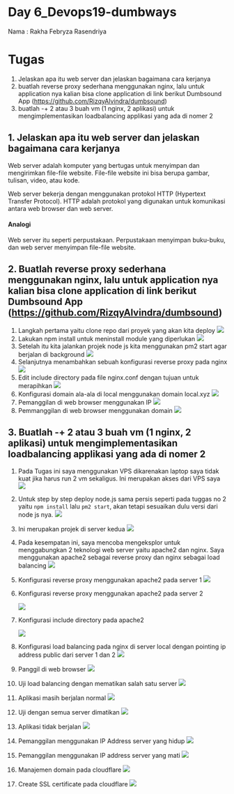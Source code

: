 # Day 6_Devops19-dumbways

Nama : Rakha Febryza Rasendriya


# Tugas

1. Jelaskan apa itu web server dan jelaskan bagaimana cara kerjanya
2. buatlah reverse proxy sederhana menggunakan nginx, lalu untuk application nya kalian bisa clone application di link berikut Dumbsound App (https://github.com/RizqyAlvindra/dumbsound) 
3. buatlah -+ 2 atau 3 buah vm (1 nginx, 2 aplikasi) untuk mengimplementasikan loadbalancing applikasi yang ada di nomer 2


## 1.  Jelaskan apa itu web server dan jelaskan bagaimana cara kerjanya
Web server adalah komputer yang bertugas untuk menyimpan dan mengirimkan file-file website. File-file website ini bisa berupa gambar, tulisan, video, atau kode.

Web server bekerja dengan menggunakan protokol HTTP (Hypertext Transfer Protocol). HTTP adalah protokol yang digunakan untuk komunikasi antara web browser dan web server.

#### Analogi

Web server itu seperti perpustakaan. Perpustakaan menyimpan buku-buku, dan web server menyimpan file-file website.



## 2. Buatlah reverse proxy sederhana menggunakan nginx, lalu untuk application nya kalian bisa clone application di link berikut Dumbsound App (https://github.com/RizqyAlvindra/dumbsound) 
1. Langkah pertama yaitu clone repo dari proyek yang akan kita deploy
![](https://private-user-images.githubusercontent.com/135587083/287097309-338ca438-0199-4aef-8d6c-c1618edc2301.png?jwt=eyJhbGciOiJIUzI1NiIsInR5cCI6IkpXVCJ9.eyJpc3MiOiJnaXRodWIuY29tIiwiYXVkIjoicmF3LmdpdGh1YnVzZXJjb250ZW50LmNvbSIsImtleSI6ImtleTEiLCJleHAiOjE3MDEzODcwNzgsIm5iZiI6MTcwMTM4Njc3OCwicGF0aCI6Ii8xMzU1ODcwODMvMjg3MDk3MzA5LTMzOGNhNDM4LTAxOTktNGFlZi04ZDZjLWMxNjE4ZWRjMjMwMS5wbmc_WC1BbXotQWxnb3JpdGhtPUFXUzQtSE1BQy1TSEEyNTYmWC1BbXotQ3JlZGVudGlhbD1BS0lBSVdOSllBWDRDU1ZFSDUzQSUyRjIwMjMxMTMwJTJGdXMtZWFzdC0xJTJGczMlMkZhd3M0X3JlcXVlc3QmWC1BbXotRGF0ZT0yMDIzMTEzMFQyMzI2MThaJlgtQW16LUV4cGlyZXM9MzAwJlgtQW16LVNpZ25hdHVyZT0yMjNlNTBjZWZjMDFkZjMzMjg5ZmY1NDk3NTg0NTFkNWZlYzAxYjMxN2ZiZWUwYjYyYmRjZDZmZDg5ZGU3ZDBiJlgtQW16LVNpZ25lZEhlYWRlcnM9aG9zdCZhY3Rvcl9pZD0wJmtleV9pZD0wJnJlcG9faWQ9MCJ9.aw3PXKecgmLuSPNho59FxHZqh0xlLNJK4WGZA570yKs)
2. Lakukan npm install untuk meninstall module yang diperlukan
![](https://private-user-images.githubusercontent.com/135587083/287097306-3e436b9e-c9b3-4934-a92e-04f41f1aa548.png?jwt=eyJhbGciOiJIUzI1NiIsInR5cCI6IkpXVCJ9.eyJpc3MiOiJnaXRodWIuY29tIiwiYXVkIjoicmF3LmdpdGh1YnVzZXJjb250ZW50LmNvbSIsImtleSI6ImtleTEiLCJleHAiOjE3MDEzODcwNzgsIm5iZiI6MTcwMTM4Njc3OCwicGF0aCI6Ii8xMzU1ODcwODMvMjg3MDk3MzA2LTNlNDM2YjllLWM5YjMtNDkzNC1hOTJlLTA0ZjQxZjFhYTU0OC5wbmc_WC1BbXotQWxnb3JpdGhtPUFXUzQtSE1BQy1TSEEyNTYmWC1BbXotQ3JlZGVudGlhbD1BS0lBSVdOSllBWDRDU1ZFSDUzQSUyRjIwMjMxMTMwJTJGdXMtZWFzdC0xJTJGczMlMkZhd3M0X3JlcXVlc3QmWC1BbXotRGF0ZT0yMDIzMTEzMFQyMzI2MThaJlgtQW16LUV4cGlyZXM9MzAwJlgtQW16LVNpZ25hdHVyZT01YThkNTM2NWU4OTIyMGRlMmFiZDdiN2IxZDM3Y2VmOTk4ZTA0NDVmYjBhZDRjOGIyNTBiYzMzODg2MDQ4YjVjJlgtQW16LVNpZ25lZEhlYWRlcnM9aG9zdCZhY3Rvcl9pZD0wJmtleV9pZD0wJnJlcG9faWQ9MCJ9.5m54SD8Qks920DAiknkoHRNRs3XVhQFReJ6q5Rcut0g)
3. Setelah itu kita jalankan projek node js kita menggunakan pm2 start agar berjalan di background
![](https://private-user-images.githubusercontent.com/135587083/287097304-bd331f39-b818-4c47-87bf-b7c0b1d1c937.png?jwt=eyJhbGciOiJIUzI1NiIsInR5cCI6IkpXVCJ9.eyJpc3MiOiJnaXRodWIuY29tIiwiYXVkIjoicmF3LmdpdGh1YnVzZXJjb250ZW50LmNvbSIsImtleSI6ImtleTEiLCJleHAiOjE3MDEzODcwNzgsIm5iZiI6MTcwMTM4Njc3OCwicGF0aCI6Ii8xMzU1ODcwODMvMjg3MDk3MzA0LWJkMzMxZjM5LWI4MTgtNGM0Ny04N2JmLWI3YzBiMWQxYzkzNy5wbmc_WC1BbXotQWxnb3JpdGhtPUFXUzQtSE1BQy1TSEEyNTYmWC1BbXotQ3JlZGVudGlhbD1BS0lBSVdOSllBWDRDU1ZFSDUzQSUyRjIwMjMxMTMwJTJGdXMtZWFzdC0xJTJGczMlMkZhd3M0X3JlcXVlc3QmWC1BbXotRGF0ZT0yMDIzMTEzMFQyMzI2MThaJlgtQW16LUV4cGlyZXM9MzAwJlgtQW16LVNpZ25hdHVyZT1hMzhlOTRlZmFhMmFjMWZlMTk2MDUwNGQzNzNlZWM3N2EwM2ZmMmY2NjliNzZhZjliMjZjNjIzN2UyMzcxMjFkJlgtQW16LVNpZ25lZEhlYWRlcnM9aG9zdCZhY3Rvcl9pZD0wJmtleV9pZD0wJnJlcG9faWQ9MCJ9.GFGG-1qCeEx_2VfCh2Lb0aKLqRFhh0dIv4-wXkxSIx4)
4. Selanjutnya menambahkan sebuah konfigurasi reverse proxy pada nginx
![](https://private-user-images.githubusercontent.com/135587083/287097302-2851d5e6-6c54-4421-b455-1a9ea40b177b.png?jwt=eyJhbGciOiJIUzI1NiIsInR5cCI6IkpXVCJ9.eyJpc3MiOiJnaXRodWIuY29tIiwiYXVkIjoicmF3LmdpdGh1YnVzZXJjb250ZW50LmNvbSIsImtleSI6ImtleTEiLCJleHAiOjE3MDEzODcwNzgsIm5iZiI6MTcwMTM4Njc3OCwicGF0aCI6Ii8xMzU1ODcwODMvMjg3MDk3MzAyLTI4NTFkNWU2LTZjNTQtNDQyMS1iNDU1LTFhOWVhNDBiMTc3Yi5wbmc_WC1BbXotQWxnb3JpdGhtPUFXUzQtSE1BQy1TSEEyNTYmWC1BbXotQ3JlZGVudGlhbD1BS0lBSVdOSllBWDRDU1ZFSDUzQSUyRjIwMjMxMTMwJTJGdXMtZWFzdC0xJTJGczMlMkZhd3M0X3JlcXVlc3QmWC1BbXotRGF0ZT0yMDIzMTEzMFQyMzI2MThaJlgtQW16LUV4cGlyZXM9MzAwJlgtQW16LVNpZ25hdHVyZT0xZDU4NjY3MmFiNjQxZDhjODFhYzgyNTk3YjgzZjgyOTBiNTk3MWY5ZTA5ZjIzYmIxYjRiODFlZDgxNWVkZjAwJlgtQW16LVNpZ25lZEhlYWRlcnM9aG9zdCZhY3Rvcl9pZD0wJmtleV9pZD0wJnJlcG9faWQ9MCJ9.WSL1S2cMHyEMQPbhT3_bqNMehuw_aBzvkwEpz-6SQtM)
5. Edit include directory pada file nginx.conf dengan tujuan untuk merapihkan
![](https://private-user-images.githubusercontent.com/135587083/287097296-9358074a-aa76-4db1-b597-0a3ffb10c346.png?jwt=eyJhbGciOiJIUzI1NiIsInR5cCI6IkpXVCJ9.eyJpc3MiOiJnaXRodWIuY29tIiwiYXVkIjoicmF3LmdpdGh1YnVzZXJjb250ZW50LmNvbSIsImtleSI6ImtleTEiLCJleHAiOjE3MDEzODcwNzgsIm5iZiI6MTcwMTM4Njc3OCwicGF0aCI6Ii8xMzU1ODcwODMvMjg3MDk3Mjk2LTkzNTgwNzRhLWFhNzYtNGRiMS1iNTk3LTBhM2ZmYjEwYzM0Ni5wbmc_WC1BbXotQWxnb3JpdGhtPUFXUzQtSE1BQy1TSEEyNTYmWC1BbXotQ3JlZGVudGlhbD1BS0lBSVdOSllBWDRDU1ZFSDUzQSUyRjIwMjMxMTMwJTJGdXMtZWFzdC0xJTJGczMlMkZhd3M0X3JlcXVlc3QmWC1BbXotRGF0ZT0yMDIzMTEzMFQyMzI2MThaJlgtQW16LUV4cGlyZXM9MzAwJlgtQW16LVNpZ25hdHVyZT1lNWJhZmM0MzJiOWNlYzYyNDkzN2NmZjUzOTQzZDY3YjdkMmMwZDFkODA4NGVhNWU1MzQ0MjhjNTcyODVkOGZjJlgtQW16LVNpZ25lZEhlYWRlcnM9aG9zdCZhY3Rvcl9pZD0wJmtleV9pZD0wJnJlcG9faWQ9MCJ9.y8qBkvVL7FtzPv1iNiwhNQteoz21xPkiDTf2qPdWuRw)
6. Konfigurasi domain ala-ala di local menggunakan domain local.xyz
![](https://private-user-images.githubusercontent.com/135587083/287097292-960fa4cd-dedf-404d-a453-b5c4e6de3100.png?jwt=eyJhbGciOiJIUzI1NiIsInR5cCI6IkpXVCJ9.eyJpc3MiOiJnaXRodWIuY29tIiwiYXVkIjoicmF3LmdpdGh1YnVzZXJjb250ZW50LmNvbSIsImtleSI6ImtleTEiLCJleHAiOjE3MDEzODcwNzgsIm5iZiI6MTcwMTM4Njc3OCwicGF0aCI6Ii8xMzU1ODcwODMvMjg3MDk3MjkyLTk2MGZhNGNkLWRlZGYtNDA0ZC1hNDUzLWI1YzRlNmRlMzEwMC5wbmc_WC1BbXotQWxnb3JpdGhtPUFXUzQtSE1BQy1TSEEyNTYmWC1BbXotQ3JlZGVudGlhbD1BS0lBSVdOSllBWDRDU1ZFSDUzQSUyRjIwMjMxMTMwJTJGdXMtZWFzdC0xJTJGczMlMkZhd3M0X3JlcXVlc3QmWC1BbXotRGF0ZT0yMDIzMTEzMFQyMzI2MThaJlgtQW16LUV4cGlyZXM9MzAwJlgtQW16LVNpZ25hdHVyZT03Mjc3NzJlNTY4ZDY1N2ExMmY4ZGNhYWViMjY5OTQ5ZDM2ZmUyMzI4NzM0ZjM0MWNjODM1Mzk0NmUzNjdlN2RkJlgtQW16LVNpZ25lZEhlYWRlcnM9aG9zdCZhY3Rvcl9pZD0wJmtleV9pZD0wJnJlcG9faWQ9MCJ9.RevW_qwCv_fC3rnlK6m1KTaKZPvR68KPeDjezsqEFXM)
7. Pemanggilan di web browser menggunakan IP
![](https://private-user-images.githubusercontent.com/135587083/287097289-e4ce319d-55e8-4d0a-9182-e4bbad71acbe.png?jwt=eyJhbGciOiJIUzI1NiIsInR5cCI6IkpXVCJ9.eyJpc3MiOiJnaXRodWIuY29tIiwiYXVkIjoicmF3LmdpdGh1YnVzZXJjb250ZW50LmNvbSIsImtleSI6ImtleTEiLCJleHAiOjE3MDEzODcwNzgsIm5iZiI6MTcwMTM4Njc3OCwicGF0aCI6Ii8xMzU1ODcwODMvMjg3MDk3Mjg5LWU0Y2UzMTlkLTU1ZTgtNGQwYS05MTgyLWU0YmJhZDcxYWNiZS5wbmc_WC1BbXotQWxnb3JpdGhtPUFXUzQtSE1BQy1TSEEyNTYmWC1BbXotQ3JlZGVudGlhbD1BS0lBSVdOSllBWDRDU1ZFSDUzQSUyRjIwMjMxMTMwJTJGdXMtZWFzdC0xJTJGczMlMkZhd3M0X3JlcXVlc3QmWC1BbXotRGF0ZT0yMDIzMTEzMFQyMzI2MThaJlgtQW16LUV4cGlyZXM9MzAwJlgtQW16LVNpZ25hdHVyZT0xMjRjOGI3MGE2MGJjZjFiMWVmMDU0MWM3NWMyMDUxN2MyOTk4YjExYTNhOTQ1M2JmZDlhMmZhNTU3YzRiZDE3JlgtQW16LVNpZ25lZEhlYWRlcnM9aG9zdCZhY3Rvcl9pZD0wJmtleV9pZD0wJnJlcG9faWQ9MCJ9.h7wGGH6KoNCKijxQLiDxPo-L5GBPNh9PIEcNUn-9PDM)
8. Pemmanggilan di web browser menggunakan domain
![](https://private-user-images.githubusercontent.com/135587083/287097287-cfd325e6-9466-4449-981d-77b9de7fe70e.png?jwt=eyJhbGciOiJIUzI1NiIsInR5cCI6IkpXVCJ9.eyJpc3MiOiJnaXRodWIuY29tIiwiYXVkIjoicmF3LmdpdGh1YnVzZXJjb250ZW50LmNvbSIsImtleSI6ImtleTEiLCJleHAiOjE3MDEzODcwNzgsIm5iZiI6MTcwMTM4Njc3OCwicGF0aCI6Ii8xMzU1ODcwODMvMjg3MDk3Mjg3LWNmZDMyNWU2LTk0NjYtNDQ0OS05ODFkLTc3YjlkZTdmZTcwZS5wbmc_WC1BbXotQWxnb3JpdGhtPUFXUzQtSE1BQy1TSEEyNTYmWC1BbXotQ3JlZGVudGlhbD1BS0lBSVdOSllBWDRDU1ZFSDUzQSUyRjIwMjMxMTMwJTJGdXMtZWFzdC0xJTJGczMlMkZhd3M0X3JlcXVlc3QmWC1BbXotRGF0ZT0yMDIzMTEzMFQyMzI2MThaJlgtQW16LUV4cGlyZXM9MzAwJlgtQW16LVNpZ25hdHVyZT00YmI3MDA4ZjdhY2M5MjMyMTQzN2Q4MDdiYTM2YzkyMDczZGU0YmYwODBhYTZjMjAwNjJhZWJmOWZiOGMwNDYxJlgtQW16LVNpZ25lZEhlYWRlcnM9aG9zdCZhY3Rvcl9pZD0wJmtleV9pZD0wJnJlcG9faWQ9MCJ9.Jq1YPxj9WNhCa2blGPVUjOAimp5s61ywDWZEAtEBjSg)

## 3. Buatlah -+ 2 atau 3 buah vm (1 nginx, 2 aplikasi) untuk mengimplementasikan loadbalancing applikasi yang ada di nomer 2
1. Pada Tugas ini saya menggunakan VPS dikarenakan laptop saya tidak kuat jika harus run 2 vm sekaligus. Ini merupakan akses dari VPS saya
![](https://private-user-images.githubusercontent.com/135587083/287097284-ffabbaf7-3a12-49c4-90d9-2b95d6394d65.png?jwt=eyJhbGciOiJIUzI1NiIsInR5cCI6IkpXVCJ9.eyJpc3MiOiJnaXRodWIuY29tIiwiYXVkIjoicmF3LmdpdGh1YnVzZXJjb250ZW50LmNvbSIsImtleSI6ImtleTEiLCJleHAiOjE3MDEzODcwNzgsIm5iZiI6MTcwMTM4Njc3OCwicGF0aCI6Ii8xMzU1ODcwODMvMjg3MDk3Mjg0LWZmYWJiYWY3LTNhMTItNDljNC05MGQ5LTJiOTVkNjM5NGQ2NS5wbmc_WC1BbXotQWxnb3JpdGhtPUFXUzQtSE1BQy1TSEEyNTYmWC1BbXotQ3JlZGVudGlhbD1BS0lBSVdOSllBWDRDU1ZFSDUzQSUyRjIwMjMxMTMwJTJGdXMtZWFzdC0xJTJGczMlMkZhd3M0X3JlcXVlc3QmWC1BbXotRGF0ZT0yMDIzMTEzMFQyMzI2MThaJlgtQW16LUV4cGlyZXM9MzAwJlgtQW16LVNpZ25hdHVyZT05NjIyYTRhNjMwMzEzODhlN2U0MDIwNmMyMzFhY2MxZDYzNzAzNjY4MGY1NjI1NzlkMGQ0YTRjZWRjMjVkYzRiJlgtQW16LVNpZ25lZEhlYWRlcnM9aG9zdCZhY3Rvcl9pZD0wJmtleV9pZD0wJnJlcG9faWQ9MCJ9.yQYvRU4coVg_NcowecDymOa0hWY41hy3gB8sWP5i4yA)
2. Untuk step by step deploy node.js sama persis seperti pada tuggas no 2 yaitu `npm install` lalu `pm2 start`, akan tetapi sesuaikan dulu versi dari node js nya. 
![](https://private-user-images.githubusercontent.com/135587083/287097283-b1a632d3-526b-45af-b4ca-5713ffa58712.png?jwt=eyJhbGciOiJIUzI1NiIsInR5cCI6IkpXVCJ9.eyJpc3MiOiJnaXRodWIuY29tIiwiYXVkIjoicmF3LmdpdGh1YnVzZXJjb250ZW50LmNvbSIsImtleSI6ImtleTEiLCJleHAiOjE3MDEzODcwNzgsIm5iZiI6MTcwMTM4Njc3OCwicGF0aCI6Ii8xMzU1ODcwODMvMjg3MDk3MjgzLWIxYTYzMmQzLTUyNmItNDVhZi1iNGNhLTU3MTNmZmE1ODcxMi5wbmc_WC1BbXotQWxnb3JpdGhtPUFXUzQtSE1BQy1TSEEyNTYmWC1BbXotQ3JlZGVudGlhbD1BS0lBSVdOSllBWDRDU1ZFSDUzQSUyRjIwMjMxMTMwJTJGdXMtZWFzdC0xJTJGczMlMkZhd3M0X3JlcXVlc3QmWC1BbXotRGF0ZT0yMDIzMTEzMFQyMzI2MThaJlgtQW16LUV4cGlyZXM9MzAwJlgtQW16LVNpZ25hdHVyZT0yMDhlYmViNzYyMWQ5OWNhZDVmM2M5YzI0OGVjNzk1NDVhNDVmZWM2OThlY2Q0ZmUxNTgwYzZkMDBlNThmZjEwJlgtQW16LVNpZ25lZEhlYWRlcnM9aG9zdCZhY3Rvcl9pZD0wJmtleV9pZD0wJnJlcG9faWQ9MCJ9.0NPtdvHgm6RxbRBQMtYi5UULbxQZha0n9_dMGBC0YRM)
3. Ini merupakan projek di server kedua
![](https://private-user-images.githubusercontent.com/135587083/287097280-d2d4e55f-c409-4beb-ab0d-ee64ade5cdbd.png?jwt=eyJhbGciOiJIUzI1NiIsInR5cCI6IkpXVCJ9.eyJpc3MiOiJnaXRodWIuY29tIiwiYXVkIjoicmF3LmdpdGh1YnVzZXJjb250ZW50LmNvbSIsImtleSI6ImtleTEiLCJleHAiOjE3MDEzODcwNzgsIm5iZiI6MTcwMTM4Njc3OCwicGF0aCI6Ii8xMzU1ODcwODMvMjg3MDk3MjgwLWQyZDRlNTVmLWM0MDktNGJlYi1hYjBkLWVlNjRhZGU1Y2RiZC5wbmc_WC1BbXotQWxnb3JpdGhtPUFXUzQtSE1BQy1TSEEyNTYmWC1BbXotQ3JlZGVudGlhbD1BS0lBSVdOSllBWDRDU1ZFSDUzQSUyRjIwMjMxMTMwJTJGdXMtZWFzdC0xJTJGczMlMkZhd3M0X3JlcXVlc3QmWC1BbXotRGF0ZT0yMDIzMTEzMFQyMzI2MThaJlgtQW16LUV4cGlyZXM9MzAwJlgtQW16LVNpZ25hdHVyZT01OTdkZmJkYzYyMjY4NzZlYTg2Mzg2YzJlNjA3ZTFlNTY3NTE1MmI3YTA0M2FhZThiNWQwZTJlZjk4NzAwYTgxJlgtQW16LVNpZ25lZEhlYWRlcnM9aG9zdCZhY3Rvcl9pZD0wJmtleV9pZD0wJnJlcG9faWQ9MCJ9.FVd41avgfTyyfR_Q4cuLsw6FpUgxXlfvAxADcTOqkNM)
4. Pada kesempatan ini, saya mencoba mengeksplor untuk menggabungkan 2 teknologi web server yaitu apache2 dan nginx. Saya menggunakan apache2 sebagai reverse proxy dan nginx sebagai load balancing
![](https://private-user-images.githubusercontent.com/135587083/287097263-80885994-0fac-4316-8c87-3af3493d5fa2.png?jwt=eyJhbGciOiJIUzI1NiIsInR5cCI6IkpXVCJ9.eyJpc3MiOiJnaXRodWIuY29tIiwiYXVkIjoicmF3LmdpdGh1YnVzZXJjb250ZW50LmNvbSIsImtleSI6ImtleTEiLCJleHAiOjE3MDEzODcwNzgsIm5iZiI6MTcwMTM4Njc3OCwicGF0aCI6Ii8xMzU1ODcwODMvMjg3MDk3MjYzLTgwODg1OTk0LTBmYWMtNDMxNi04Yzg3LTNhZjM0OTNkNWZhMi5wbmc_WC1BbXotQWxnb3JpdGhtPUFXUzQtSE1BQy1TSEEyNTYmWC1BbXotQ3JlZGVudGlhbD1BS0lBSVdOSllBWDRDU1ZFSDUzQSUyRjIwMjMxMTMwJTJGdXMtZWFzdC0xJTJGczMlMkZhd3M0X3JlcXVlc3QmWC1BbXotRGF0ZT0yMDIzMTEzMFQyMzI2MThaJlgtQW16LUV4cGlyZXM9MzAwJlgtQW16LVNpZ25hdHVyZT1hZmI0ZWFmYTI2ODc0YzQxY2EzODc4MmUzNzNkMmE4MGU2MzY3NmU2ZTk3ZTc4Y2U5ZWEzZmJhMmQ1MzY0OWMzJlgtQW16LVNpZ25lZEhlYWRlcnM9aG9zdCZhY3Rvcl9pZD0wJmtleV9pZD0wJnJlcG9faWQ9MCJ9.CVy7skqXp_yQvHBXr-X7lgfyFbHejZxeP_NMpldaIDQ)
5. Konfigurasi reverse proxy menggunakan apache2 pada server 1
![](https://private-user-images.githubusercontent.com/135587083/287097257-5eb7d05d-a77c-4509-8db7-006664d94d3a.png?jwt=eyJhbGciOiJIUzI1NiIsInR5cCI6IkpXVCJ9.eyJpc3MiOiJnaXRodWIuY29tIiwiYXVkIjoicmF3LmdpdGh1YnVzZXJjb250ZW50LmNvbSIsImtleSI6ImtleTEiLCJleHAiOjE3MDEzODcwNzgsIm5iZiI6MTcwMTM4Njc3OCwicGF0aCI6Ii8xMzU1ODcwODMvMjg3MDk3MjU3LTVlYjdkMDVkLWE3N2MtNDUwOS04ZGI3LTAwNjY2NGQ5NGQzYS5wbmc_WC1BbXotQWxnb3JpdGhtPUFXUzQtSE1BQy1TSEEyNTYmWC1BbXotQ3JlZGVudGlhbD1BS0lBSVdOSllBWDRDU1ZFSDUzQSUyRjIwMjMxMTMwJTJGdXMtZWFzdC0xJTJGczMlMkZhd3M0X3JlcXVlc3QmWC1BbXotRGF0ZT0yMDIzMTEzMFQyMzI2MThaJlgtQW16LUV4cGlyZXM9MzAwJlgtQW16LVNpZ25hdHVyZT1lNTk4NGFhZjc0Y2FiOWY1MDE3Y2UzNDZiN2RhYmU0ZmRlNjQ5Y2E0YTEzMDA3ODBjODdmOWE1ODJlYmZiZGRkJlgtQW16LVNpZ25lZEhlYWRlcnM9aG9zdCZhY3Rvcl9pZD0wJmtleV9pZD0wJnJlcG9faWQ9MCJ9.IgXPUqHuGV2S5KDunmZhPS0z2jspicLHHcKImT0zlwM)
6. Konfigurasi reverse proxy menggunakan apache2 pada server 2

	![](https://private-user-images.githubusercontent.com/135587083/287097254-61a64f82-95b1-4c70-b224-c0d0335b550f.png?jwt=eyJhbGciOiJIUzI1NiIsInR5cCI6IkpXVCJ9.eyJpc3MiOiJnaXRodWIuY29tIiwiYXVkIjoicmF3LmdpdGh1YnVzZXJjb250ZW50LmNvbSIsImtleSI6ImtleTEiLCJleHAiOjE3MDEzODcwNzgsIm5iZiI6MTcwMTM4Njc3OCwicGF0aCI6Ii8xMzU1ODcwODMvMjg3MDk3MjU0LTYxYTY0ZjgyLTk1YjEtNGM3MC1iMjI0LWMwZDAzMzViNTUwZi5wbmc_WC1BbXotQWxnb3JpdGhtPUFXUzQtSE1BQy1TSEEyNTYmWC1BbXotQ3JlZGVudGlhbD1BS0lBSVdOSllBWDRDU1ZFSDUzQSUyRjIwMjMxMTMwJTJGdXMtZWFzdC0xJTJGczMlMkZhd3M0X3JlcXVlc3QmWC1BbXotRGF0ZT0yMDIzMTEzMFQyMzI2MThaJlgtQW16LUV4cGlyZXM9MzAwJlgtQW16LVNpZ25hdHVyZT1lZTBiNWM5MTcxZmNkZTdkMjhkZGI0MDUwZmUyNTllN2Q5MGQ1NDZjMzUxNTgwNDMzMzY5MmFlMjU1ZDZkODEyJlgtQW16LVNpZ25lZEhlYWRlcnM9aG9zdCZhY3Rvcl9pZD0wJmtleV9pZD0wJnJlcG9faWQ9MCJ9.zfJc0KSvObqogxmVRPIiClW0SonYNHOewiDr5lH_teI)

7. Konfigurasi include directory pada apache2

	![](https://private-user-images.githubusercontent.com/135587083/287097249-21e42133-5a02-4f89-8e70-2adae7f10fe2.png?jwt=eyJhbGciOiJIUzI1NiIsInR5cCI6IkpXVCJ9.eyJpc3MiOiJnaXRodWIuY29tIiwiYXVkIjoicmF3LmdpdGh1YnVzZXJjb250ZW50LmNvbSIsImtleSI6ImtleTEiLCJleHAiOjE3MDEzODcwNzgsIm5iZiI6MTcwMTM4Njc3OCwicGF0aCI6Ii8xMzU1ODcwODMvMjg3MDk3MjQ5LTIxZTQyMTMzLTVhMDItNGY4OS04ZTcwLTJhZGFlN2YxMGZlMi5wbmc_WC1BbXotQWxnb3JpdGhtPUFXUzQtSE1BQy1TSEEyNTYmWC1BbXotQ3JlZGVudGlhbD1BS0lBSVdOSllBWDRDU1ZFSDUzQSUyRjIwMjMxMTMwJTJGdXMtZWFzdC0xJTJGczMlMkZhd3M0X3JlcXVlc3QmWC1BbXotRGF0ZT0yMDIzMTEzMFQyMzI2MThaJlgtQW16LUV4cGlyZXM9MzAwJlgtQW16LVNpZ25hdHVyZT0zZjZkN2YzMjA3ZWY1NzgyZjk3ZGI3MjQ3ZTY1NjIxODQzNGJlNjQwOTMwNzI4ZDRkNWU3YWIyOTI5NGVkYTc1JlgtQW16LVNpZ25lZEhlYWRlcnM9aG9zdCZhY3Rvcl9pZD0wJmtleV9pZD0wJnJlcG9faWQ9MCJ9.kP5DTucYX_AtsFBumoIT6Gz_HfNOMEQNzh5rv8A3_NU)
8. Konfigurasi load balancing pada nginx di server local dengan pointing ip address public dari server 1 dan 2
![](https://private-user-images.githubusercontent.com/135587083/287097245-e63ad02b-272f-446b-a8ba-0d98508e1e71.png?jwt=eyJhbGciOiJIUzI1NiIsInR5cCI6IkpXVCJ9.eyJpc3MiOiJnaXRodWIuY29tIiwiYXVkIjoicmF3LmdpdGh1YnVzZXJjb250ZW50LmNvbSIsImtleSI6ImtleTEiLCJleHAiOjE3MDEzODcwNzgsIm5iZiI6MTcwMTM4Njc3OCwicGF0aCI6Ii8xMzU1ODcwODMvMjg3MDk3MjQ1LWU2M2FkMDJiLTI3MmYtNDQ2Yi1hOGJhLTBkOTg1MDhlMWU3MS5wbmc_WC1BbXotQWxnb3JpdGhtPUFXUzQtSE1BQy1TSEEyNTYmWC1BbXotQ3JlZGVudGlhbD1BS0lBSVdOSllBWDRDU1ZFSDUzQSUyRjIwMjMxMTMwJTJGdXMtZWFzdC0xJTJGczMlMkZhd3M0X3JlcXVlc3QmWC1BbXotRGF0ZT0yMDIzMTEzMFQyMzI2MThaJlgtQW16LUV4cGlyZXM9MzAwJlgtQW16LVNpZ25hdHVyZT05ZDNiNTFkY2NlYzg2NDk4OWY5MzEwNmM4MzlhYThkOWY3ZWM5MzVmM2NlMWY5NWJhZjcwMDEzZDFlZjM4ZDZjJlgtQW16LVNpZ25lZEhlYWRlcnM9aG9zdCZhY3Rvcl9pZD0wJmtleV9pZD0wJnJlcG9faWQ9MCJ9.0DrA29L3qxRUSITBTINnfotknBpxemnQD6fDVCUtb_8)

9. Panggil di web browser
	![](https://private-user-images.githubusercontent.com/135587083/287098433-b3f0faf9-1930-4deb-95bc-38fc96683fb5.png?jwt=eyJhbGciOiJIUzI1NiIsInR5cCI6IkpXVCJ9.eyJpc3MiOiJnaXRodWIuY29tIiwiYXVkIjoicmF3LmdpdGh1YnVzZXJjb250ZW50LmNvbSIsImtleSI6ImtleTEiLCJleHAiOjE3MDEzOTk0NzEsIm5iZiI6MTcwMTM5OTE3MSwicGF0aCI6Ii8xMzU1ODcwODMvMjg3MDk4NDMzLWIzZjBmYWY5LTE5MzAtNGRlYi05NWJjLTM4ZmM5NjY4M2ZiNS5wbmc_WC1BbXotQWxnb3JpdGhtPUFXUzQtSE1BQy1TSEEyNTYmWC1BbXotQ3JlZGVudGlhbD1BS0lBSVdOSllBWDRDU1ZFSDUzQSUyRjIwMjMxMjAxJTJGdXMtZWFzdC0xJTJGczMlMkZhd3M0X3JlcXVlc3QmWC1BbXotRGF0ZT0yMDIzMTIwMVQwMjUyNTFaJlgtQW16LUV4cGlyZXM9MzAwJlgtQW16LVNpZ25hdHVyZT0zMjUzOGM2N2QzMjQzZWY2ZjI3MTlmM2RlYTc5MDIzOTZhNmE1NmVkOTBiMWJkMWExZjhhZDk1YzlkNzg5ZjViJlgtQW16LVNpZ25lZEhlYWRlcnM9aG9zdCZhY3Rvcl9pZD0wJmtleV9pZD0wJnJlcG9faWQ9MCJ9.zEaF-LtfxPLHuyZJ1OuhyUxdG9-FNwjLH5cUQVkWahc)
10. Uji load balancing dengan mematikan salah satu server
	![](https://private-user-images.githubusercontent.com/135587083/287098439-894da679-75f7-4004-b61f-52d94e78f8c5.png?jwt=eyJhbGciOiJIUzI1NiIsInR5cCI6IkpXVCJ9.eyJpc3MiOiJnaXRodWIuY29tIiwiYXVkIjoicmF3LmdpdGh1YnVzZXJjb250ZW50LmNvbSIsImtleSI6ImtleTEiLCJleHAiOjE3MDEzODc1NDMsIm5iZiI6MTcwMTM4NzI0MywicGF0aCI6Ii8xMzU1ODcwODMvMjg3MDk4NDM5LTg5NGRhNjc5LTc1ZjctNDAwNC1iNjFmLTUyZDk0ZTc4ZjhjNS5wbmc_WC1BbXotQWxnb3JpdGhtPUFXUzQtSE1BQy1TSEEyNTYmWC1BbXotQ3JlZGVudGlhbD1BS0lBSVdOSllBWDRDU1ZFSDUzQSUyRjIwMjMxMTMwJTJGdXMtZWFzdC0xJTJGczMlMkZhd3M0X3JlcXVlc3QmWC1BbXotRGF0ZT0yMDIzMTEzMFQyMzM0MDNaJlgtQW16LUV4cGlyZXM9MzAwJlgtQW16LVNpZ25hdHVyZT03NWY1MTA3Yjk4NDJhYzU2ZDdiMmJjN2E1M2Y4MTY5NTE0ZTAxZjA0NDRhZjZjZTY0YjMwNTU0NmE3MmE4NjE2JlgtQW16LVNpZ25lZEhlYWRlcnM9aG9zdCZhY3Rvcl9pZD0wJmtleV9pZD0wJnJlcG9faWQ9MCJ9.30lprZrwAog47vUuZiD4RezLXm2iGYOD__Jk4m8AeX0)
11. Aplikasi masih berjalan normal
	![](https://private-user-images.githubusercontent.com/135587083/287098445-a4f978e4-8cfe-46b4-8fba-b1efe39567d4.png?jwt=eyJhbGciOiJIUzI1NiIsInR5cCI6IkpXVCJ9.eyJpc3MiOiJnaXRodWIuY29tIiwiYXVkIjoicmF3LmdpdGh1YnVzZXJjb250ZW50LmNvbSIsImtleSI6ImtleTEiLCJleHAiOjE3MDEzOTk0NzEsIm5iZiI6MTcwMTM5OTE3MSwicGF0aCI6Ii8xMzU1ODcwODMvMjg3MDk4NDQ1LWE0Zjk3OGU0LThjZmUtNDZiNC04ZmJhLWIxZWZlMzk1NjdkNC5wbmc_WC1BbXotQWxnb3JpdGhtPUFXUzQtSE1BQy1TSEEyNTYmWC1BbXotQ3JlZGVudGlhbD1BS0lBSVdOSllBWDRDU1ZFSDUzQSUyRjIwMjMxMjAxJTJGdXMtZWFzdC0xJTJGczMlMkZhd3M0X3JlcXVlc3QmWC1BbXotRGF0ZT0yMDIzMTIwMVQwMjUyNTFaJlgtQW16LUV4cGlyZXM9MzAwJlgtQW16LVNpZ25hdHVyZT00NzZhNmEyY2VhOWY2N2ZiNWNiZTk1NTA5OTM1ZThhMmZmYmJkNDcxZTdkYTUyMDg3MTA0ODAzNTZhNTA3MTYxJlgtQW16LVNpZ25lZEhlYWRlcnM9aG9zdCZhY3Rvcl9pZD0wJmtleV9pZD0wJnJlcG9faWQ9MCJ9.FU0JViW24RywuN3NbG-sgNbRep5YkkpGkAGYVYOzrsw)
12. Uji dengan semua server dimatikan
![](https://private-user-images.githubusercontent.com/135587083/287098429-a4e6a95b-84d3-4cf7-b0be-b8e7af3433dd.png?jwt=eyJhbGciOiJIUzI1NiIsInR5cCI6IkpXVCJ9.eyJpc3MiOiJnaXRodWIuY29tIiwiYXVkIjoicmF3LmdpdGh1YnVzZXJjb250ZW50LmNvbSIsImtleSI6ImtleTEiLCJleHAiOjE3MDEzODc1NDMsIm5iZiI6MTcwMTM4NzI0MywicGF0aCI6Ii8xMzU1ODcwODMvMjg3MDk4NDI5LWE0ZTZhOTViLTg0ZDMtNGNmNy1iMGJlLWI4ZTdhZjM0MzNkZC5wbmc_WC1BbXotQWxnb3JpdGhtPUFXUzQtSE1BQy1TSEEyNTYmWC1BbXotQ3JlZGVudGlhbD1BS0lBSVdOSllBWDRDU1ZFSDUzQSUyRjIwMjMxMTMwJTJGdXMtZWFzdC0xJTJGczMlMkZhd3M0X3JlcXVlc3QmWC1BbXotRGF0ZT0yMDIzMTEzMFQyMzM0MDNaJlgtQW16LUV4cGlyZXM9MzAwJlgtQW16LVNpZ25hdHVyZT00MDJkOGQxYmViY2E5NWRlZmZiOGYxNTI3ZjFlNjNiNDdkNzU4ZWU0MTg5NjdlYjZjOGE3MTIzMDk3NmU4NWM3JlgtQW16LVNpZ25lZEhlYWRlcnM9aG9zdCZhY3Rvcl9pZD0wJmtleV9pZD0wJnJlcG9faWQ9MCJ9.lzaEz6uqtWRuwP2jY_9hq3_3XFWLN2it-_FpT-4lUow)
13. Aplikasi tidak berjalan
![](https://private-user-images.githubusercontent.com/135587083/287098427-11310649-dd28-4b9d-87bf-e9d319a0774a.png?jwt=eyJhbGciOiJIUzI1NiIsInR5cCI6IkpXVCJ9.eyJpc3MiOiJnaXRodWIuY29tIiwiYXVkIjoicmF3LmdpdGh1YnVzZXJjb250ZW50LmNvbSIsImtleSI6ImtleTEiLCJleHAiOjE3MDEzODc1NDMsIm5iZiI6MTcwMTM4NzI0MywicGF0aCI6Ii8xMzU1ODcwODMvMjg3MDk4NDI3LTExMzEwNjQ5LWRkMjgtNGI5ZC04N2JmLWU5ZDMxOWEwNzc0YS5wbmc_WC1BbXotQWxnb3JpdGhtPUFXUzQtSE1BQy1TSEEyNTYmWC1BbXotQ3JlZGVudGlhbD1BS0lBSVdOSllBWDRDU1ZFSDUzQSUyRjIwMjMxMTMwJTJGdXMtZWFzdC0xJTJGczMlMkZhd3M0X3JlcXVlc3QmWC1BbXotRGF0ZT0yMDIzMTEzMFQyMzM0MDNaJlgtQW16LUV4cGlyZXM9MzAwJlgtQW16LVNpZ25hdHVyZT03MzM0ZTQyN2UyMGU1M2RhYWE4Y2U5YjQ3YTE2MzM4MWQxZGM5NWM5YjUyNjg3NjUyODNjYmFhNzM4NjY1Y2RhJlgtQW16LVNpZ25lZEhlYWRlcnM9aG9zdCZhY3Rvcl9pZD0wJmtleV9pZD0wJnJlcG9faWQ9MCJ9.ccqOfDBX_b6sUTxoM7Px1l5XzjH5T2fhpl83puK9NYk)
14.	Pemanggilan menggunakan IP Address server yang hidup
	![](https://private-user-images.githubusercontent.com/135587083/287098418-3cdd689a-2120-4b98-ba20-9ab3404e49f5.png?jwt=eyJhbGciOiJIUzI1NiIsInR5cCI6IkpXVCJ9.eyJpc3MiOiJnaXRodWIuY29tIiwiYXVkIjoicmF3LmdpdGh1YnVzZXJjb250ZW50LmNvbSIsImtleSI6ImtleTEiLCJleHAiOjE3MDEzODc1NDMsIm5iZiI6MTcwMTM4NzI0MywicGF0aCI6Ii8xMzU1ODcwODMvMjg3MDk4NDE4LTNjZGQ2ODlhLTIxMjAtNGI5OC1iYTIwLTlhYjM0MDRlNDlmNS5wbmc_WC1BbXotQWxnb3JpdGhtPUFXUzQtSE1BQy1TSEEyNTYmWC1BbXotQ3JlZGVudGlhbD1BS0lBSVdOSllBWDRDU1ZFSDUzQSUyRjIwMjMxMTMwJTJGdXMtZWFzdC0xJTJGczMlMkZhd3M0X3JlcXVlc3QmWC1BbXotRGF0ZT0yMDIzMTEzMFQyMzM0MDNaJlgtQW16LUV4cGlyZXM9MzAwJlgtQW16LVNpZ25hdHVyZT04YTg3ZjUwZTYzOTAwMjMxMjc3OWZkMmVjMzc2ZDUwYzc0ZTU2ZDM0NDVjZDkwZTVmMDk5Yzk1OGFkMTVmM2M5JlgtQW16LVNpZ25lZEhlYWRlcnM9aG9zdCZhY3Rvcl9pZD0wJmtleV9pZD0wJnJlcG9faWQ9MCJ9.lX_H2cqYdUmPLXYCR91ZOuwKaKLO7IQZ6n8O_ujVl_w)
15. Pemanggilan menggunakan IP address server yang mati
![](https://private-user-images.githubusercontent.com/135587083/287098412-95e9b40b-72b9-4f36-853b-6fe02f2bcbfb.png?jwt=eyJhbGciOiJIUzI1NiIsInR5cCI6IkpXVCJ9.eyJpc3MiOiJnaXRodWIuY29tIiwiYXVkIjoicmF3LmdpdGh1YnVzZXJjb250ZW50LmNvbSIsImtleSI6ImtleTEiLCJleHAiOjE3MDEzODc1NDMsIm5iZiI6MTcwMTM4NzI0MywicGF0aCI6Ii8xMzU1ODcwODMvMjg3MDk4NDEyLTk1ZTliNDBiLTcyYjktNGYzNi04NTNiLTZmZTAyZjJiY2JmYi5wbmc_WC1BbXotQWxnb3JpdGhtPUFXUzQtSE1BQy1TSEEyNTYmWC1BbXotQ3JlZGVudGlhbD1BS0lBSVdOSllBWDRDU1ZFSDUzQSUyRjIwMjMxMTMwJTJGdXMtZWFzdC0xJTJGczMlMkZhd3M0X3JlcXVlc3QmWC1BbXotRGF0ZT0yMDIzMTEzMFQyMzM0MDNaJlgtQW16LUV4cGlyZXM9MzAwJlgtQW16LVNpZ25hdHVyZT01YzFlMjQ0MDRkZTkwNWEyMjg3M2Q3MDRjNWJjYTY2YTZmMTQxYmFmYzAxMzU5NjljMmEyM2UyMGJlOGIyMjhlJlgtQW16LVNpZ25lZEhlYWRlcnM9aG9zdCZhY3Rvcl9pZD0wJmtleV9pZD0wJnJlcG9faWQ9MCJ9.Fxkh_lcEyd8ScZxuqDFFx88-rzIEAPfkHZ6Tsl6-UO0)
16. Manajemen domain pada cloudflare
![](https://private-user-images.githubusercontent.com/135587083/287108745-72178020-c2dd-4d98-870f-c3ac1544690f.png?jwt=eyJhbGciOiJIUzI1NiIsInR5cCI6IkpXVCJ9.eyJpc3MiOiJnaXRodWIuY29tIiwiYXVkIjoicmF3LmdpdGh1YnVzZXJjb250ZW50LmNvbSIsImtleSI6ImtleTEiLCJleHAiOjE3MDEzOTE1MDUsIm5iZiI6MTcwMTM5MTIwNSwicGF0aCI6Ii8xMzU1ODcwODMvMjg3MTA4NzQ1LTcyMTc4MDIwLWMyZGQtNGQ5OC04NzBmLWMzYWMxNTQ0NjkwZi5wbmc_WC1BbXotQWxnb3JpdGhtPUFXUzQtSE1BQy1TSEEyNTYmWC1BbXotQ3JlZGVudGlhbD1BS0lBSVdOSllBWDRDU1ZFSDUzQSUyRjIwMjMxMjAxJTJGdXMtZWFzdC0xJTJGczMlMkZhd3M0X3JlcXVlc3QmWC1BbXotRGF0ZT0yMDIzMTIwMVQwMDQwMDVaJlgtQW16LUV4cGlyZXM9MzAwJlgtQW16LVNpZ25hdHVyZT04ZjdlZDdlZWMyMDM2OGZjNTc5ZjBlNjQ4NWVkNDY0YzZhZTQxOGFkNTNkOTBmNWQ1ZDIzNmM0ZjdkOTA1ZjU0JlgtQW16LVNpZ25lZEhlYWRlcnM9aG9zdCZhY3Rvcl9pZD0wJmtleV9pZD0wJnJlcG9faWQ9MCJ9.pZ3FZAwzmlSgkHsxIpsSVuDOaIlrwlefMQE3iandeWA)
17. Create SSL certificate pada cloudflare
	![](https://private-user-images.githubusercontent.com/135587083/287108771-29cfbd83-3846-4826-b411-f1604aaa6a3e.png?jwt=eyJhbGciOiJIUzI1NiIsInR5cCI6IkpXVCJ9.eyJpc3MiOiJnaXRodWIuY29tIiwiYXVkIjoicmF3LmdpdGh1YnVzZXJjb250ZW50LmNvbSIsImtleSI6ImtleTEiLCJleHAiOjE3MDEzOTE1MDUsIm5iZiI6MTcwMTM5MTIwNSwicGF0aCI6Ii8xMzU1ODcwODMvMjg3MTA4NzcxLTI5Y2ZiZDgzLTM4NDYtNDgyNi1iNDExLWYxNjA0YWFhNmEzZS5wbmc_WC1BbXotQWxnb3JpdGhtPUFXUzQtSE1BQy1TSEEyNTYmWC1BbXotQ3JlZGVudGlhbD1BS0lBSVdOSllBWDRDU1ZFSDUzQSUyRjIwMjMxMjAxJTJGdXMtZWFzdC0xJTJGczMlMkZhd3M0X3JlcXVlc3QmWC1BbXotRGF0ZT0yMDIzMTIwMVQwMDQwMDVaJlgtQW16LUV4cGlyZXM9MzAwJlgtQW16LVNpZ25hdHVyZT02MGQwZGYyMzE3MTFiNGE2NmY1MjAzNmIyNTNiNDBmODBiNjMyYmMwZmQxYjgyMmRhNjY4NDM1MTNhZmExNzRiJlgtQW16LVNpZ25lZEhlYWRlcnM9aG9zdCZhY3Rvcl9pZD0wJmtleV9pZD0wJnJlcG9faWQ9MCJ9.bpLg4uVrPRYY9EmtwyDvkepU8wcX0ctZWQH-hHIWlAQ)
